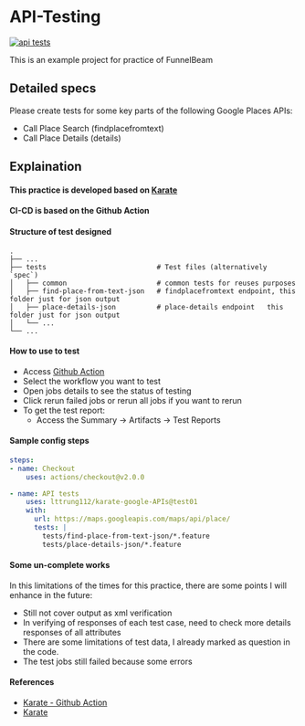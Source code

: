 # API-Testing

[![api tests](https://github.com/lttrung112/karate-google-APIs/actions/workflows/apitests.yml/badge.svg?branch=test01)](https://github.com/lttrung112/karate-google-APIs/actions/workflows/apitests.yml)

This is an example project for practice of FunnelBeam

## Detailed specs
Please create tests for some key parts of the following Google Places APIs:
- Call Place Search (findplacefromtext)
- Call Place Details (details)

## Explaination

#### This practice is developed based on [Karate](https://github.com/karatelabs/karate/)
#### CI-CD is based on the Github Action
#### Structure of test designed
    .
    ├── ...
    ├── tests                           # Test files (alternatively `spec`)
    │   ├── common                      # common tests for reuses purposes
    │   ├── find-place-from-text-json   # findplacefromtext endpoint, this folder just for json output
    │   ├── place-details-json          # place-details endpoint   this folder just for json output
    │   └── ... 
    └── ...


#### How to use to test

- Access [Github Action](https://github.com/lttrung112/karate-google-APIs/actions)
- Select the workflow you want to test
- Open jobs details to see the status of testing
- Click rerun failed jobs or rerun all jobs if you want to rerun
- To get the test report:
  - Access the Summary -> Artifacts -> Test Reports

#### Sample config steps

```yaml
steps:
- name: Checkout
    uses: actions/checkout@v2.0.0

- name: API tests
    uses: lttrung112/karate-google-APIs@test01
    with:
      url: https://maps.googleapis.com/maps/api/place/
      tests: |
        tests/find-place-from-text-json/*.feature
        tests/place-details-json/*.feature
```

#### Some un-complete works
In this limitations of the times for this practice, there are some points I will enhance in the future:
- Still not cover output as xml verification
- In verifying of responses of each test case, need to check more details responses of all attributes
- There are some limitations of test data, I already marked as question in the code.
- The test jobs still failed because some errors

#### References
- [Karate - Github Action](https://github.com/erikbos/karate-action)
- [Karate](https://github.com/karatelabs/karate/)
